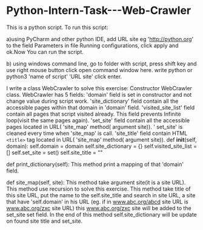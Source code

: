 
# Python-Intern-Task---Web-Crawler
This is a python script. To run this script:

a)using PyCharm and other python IDE, add URL site  eg 'http://python.org' to the field Parameters in file Running configurations, click apply and ok.Now You can run the script. 

 b) using windows command line, go to folder with script, press shift key and use right mouse button click open command window here. write python or python3 'name of script' 'URL site' click enter. 

I write a class WebCrawler to solve this exercise:
Constructor WebCrawler class. WebCrawler has 5 fields:
'domain' field is set in constructor and not change value during script work.
'site_dictionary' field contain all the accessible pages within that domain in 'domain' field.
'visited_site_list' field contain all pages that script visited already.
 This field prevents Infinite loop(visit the same pages again).
'set_site' field contain all the accessible pages located in URL( 'site_map' method( argument site)).                                     ' set_site' is cleaned every time when 'site_map' is call.
'site_title' field contain HTML `<title>` tag located in URL( 'site_map' method( argument site)).
 def __init__(self, domain):
 self.domain = domain
 self.site_dictionary = {}
 self.visited_site_list = []
 self.set_site = set()
 self.site_title = ""
 
 def print_dictionary(self):
 This method print a mapping of that 'domain' field.
 
 def site_map(self, site):
 This method take argument site(it is a site URL).
 This method use recursion to solve this exercise. 
 This method take title of this site URL, put the name to the self.site_title and
 search in site URL, a site that have 'self.domain' in his URL
 (eg. if in www.abc.org/abcd site URL is www.abc.org/zxc site URL) this www.abc.org/zxc site will be added to the
  set_site set field. In the end of this method self.site_dictionary will be update
  on found site title and set_site.
  

